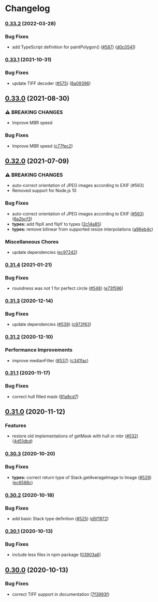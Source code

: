 # Changelog

### [0.33.2](https://www.github.com/image-js/image-js/compare/v0.33.1...v0.33.2) (2022-03-28)


### Bug Fixes

* add TypeScript definition for paintPolygon() ([#587](https://www.github.com/image-js/image-js/issues/587)) ([d0c0541](https://www.github.com/image-js/image-js/commit/d0c054124ef38b0dea6a791780a6b83fda842ee8))

### [0.33.1](https://www.github.com/image-js/image-js/compare/v0.33.0...v0.33.1) (2021-10-31)


### Bug Fixes

* update TIFF decoder ([#575](https://www.github.com/image-js/image-js/issues/575)) ([8a09396](https://www.github.com/image-js/image-js/commit/8a0939620027957e41209549ffe595c7c3023a37))

## [0.33.0](https://www.github.com/image-js/image-js/compare/v0.32.0...v0.33.0) (2021-08-30)


### ⚠ BREAKING CHANGES

* Improve MBR speed

### Bug Fixes

* Improve MBR speed ([c77fec2](https://www.github.com/image-js/image-js/commit/c77fec2308bf7d1f23ddc352d21f4f53ee911c8d))

## [0.32.0](https://www.github.com/image-js/image-js/compare/v0.31.4...v0.32.0) (2021-07-09)


### ⚠ BREAKING CHANGES

* auto-correct orientation of JPEG images according to EXIF (#563)
* Removed support for Node.js 10

### Bug Fixes

* auto-correct orientation of JPEG images according to EXIF ([#563](https://www.github.com/image-js/image-js/issues/563)) ([6a2bcf3](https://www.github.com/image-js/image-js/commit/6a2bcf3d479cf4ea700785a17fa4488892a3e448))
* **types:** add flipX and flipY to types ([2c14a85](https://www.github.com/image-js/image-js/commit/2c14a8510f4958f0c39c048300a9b4596f6268ee))
* **types:** remove bilinear from supported resize interpolations ([a96eb4c](https://www.github.com/image-js/image-js/commit/a96eb4c40867b715a4411e85fe13dff005179f5d))


### Miscellaneous Chores

* update dependencies ([ec97242](https://www.github.com/image-js/image-js/commit/ec972424fa6b1e34a65898d0dd4e179d7da0bb0b))

### [0.31.4](https://www.github.com/image-js/image-js/compare/v0.31.3...v0.31.4) (2021-01-21)


### Bug Fixes

* roundness was not 1 for perfect circle ([#548](https://www.github.com/image-js/image-js/issues/548)) ([e73f596](https://www.github.com/image-js/image-js/commit/e73f59606218f274bbace969ae48af3bbe1d8b2a))

### [0.31.3](https://www.github.com/image-js/image-js/compare/v0.31.2...v0.31.3) (2020-12-14)


### Bug Fixes

* update dependencies ([#539](https://www.github.com/image-js/image-js/issues/539)) ([c972f63](https://www.github.com/image-js/image-js/commit/c972f63a181706c65ea144ec1e6a6edf92deba5a))

### [0.31.2](https://www.github.com/image-js/image-js/compare/v0.31.1...v0.31.2) (2020-12-10)


### Performance Improvements

* improve medianFilter ([#537](https://www.github.com/image-js/image-js/issues/537)) ([c341fac](https://www.github.com/image-js/image-js/commit/c341facf65745641510b5c53d1c00e6b3c69697e))

### [0.31.1](https://www.github.com/image-js/image-js/compare/v0.31.0...v0.31.1) (2020-11-17)


### Bug Fixes

* correct hull filled mask ([81a8cd7](https://www.github.com/image-js/image-js/commit/81a8cd713add86fdb46f78024dacc343880d71cd))

## [0.31.0](https://www.github.com/image-js/image-js/compare/v0.30.3...v0.31.0) (2020-11-12)


### Features

* restore old implementations of getMask with hull or mbr ([#532](https://www.github.com/image-js/image-js/issues/532)) ([4d51dbd](https://www.github.com/image-js/image-js/commit/4d51dbd7baffc4cc32d625b2912e4fbdabdf13a0))

### [0.30.3](https://www.github.com/image-js/image-js/compare/v0.30.2...v0.30.3) (2020-10-20)


### Bug Fixes

* **types:** correct return type of Stack.getAverageImage to Image ([#529](https://www.github.com/image-js/image-js/issues/529)) ([ec6588c](https://www.github.com/image-js/image-js/commit/ec6588c2b0152bd865013ffe6fb3e5668c83cae3))

### [0.30.2](https://www.github.com/image-js/image-js/compare/v0.30.1...v0.30.2) (2020-10-18)


### Bug Fixes

* add basic Stack type definition ([#525](https://www.github.com/image-js/image-js/issues/525)) ([d5f1972](https://www.github.com/image-js/image-js/commit/d5f1972fc1f39b506882f46b7c6c7722157bfd4c))

### [0.30.1](https://www.github.com/image-js/image-js/compare/v0.30.0...v0.30.1) (2020-10-13)


### Bug Fixes

* include less files in npm package ([03903a6](https://www.github.com/image-js/image-js/commit/03903a692a3f4801d44d8d017fced52f218d0369))

## [0.30.0](https://www.github.com/image-js/image-js/compare/v0.29.0...v0.30.0) (2020-10-13)


### Bug Fixes

* correct TIFF support in documentation ([7f3993f](https://www.github.com/image-js/image-js/commit/7f3993f189fe8adb32467b9c8522273778392871))
